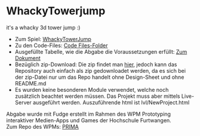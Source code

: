 # WhackyTowerjump
it's a whacky 3d tower jump :)

- Zum Spiel: [WhackyTowerJump](https://lkswllmnn.github.io/WhackyTowerjump/lvl/NewProject.html)<br/>
- Zu den Code-Files: [Code Files-Folder](https://github.com/LksWllmnn/WhackyTowerjump/tree/main/src)<br/>
- Ausgefüllte Tabelle, wie die Abgabe die Voraussetzungen erfüllt: [Zum Dokument](https://github.com/LksWllmnn/WhackyTowerjump/blob/main/DesignSheet.pdf)<br/>
- Bezüglich zip-Download: Die zip findet man [hier](https://github.com/LksWllmnn/WhackyTowerjump/blob/main/WhackyTowerjump.zip), jedoch kann das Repository auch einfach als zip gedownloadet werden, da es sich bei der zip-Datei nur um das Repo handelt ohne Design-Sheet und ohne README.md
- Es wurden keine besonderen Module verwendet, welche noch zusätzlich beachtet werden müssen. Das Projekt muss aber mittels Live-Server ausgeführt werden. Auszuführende html ist lvl/NewProject.html

Abgabe wurde mit Fudge erstellt im Rahmen des WPM Prototyping interaktiver Medien-Apps und Games der Hochschule Furtwangen.<br/>
Zum Repo des WPMs: [PRIMA](https://github.com/JirkaDellOro/Prima)
